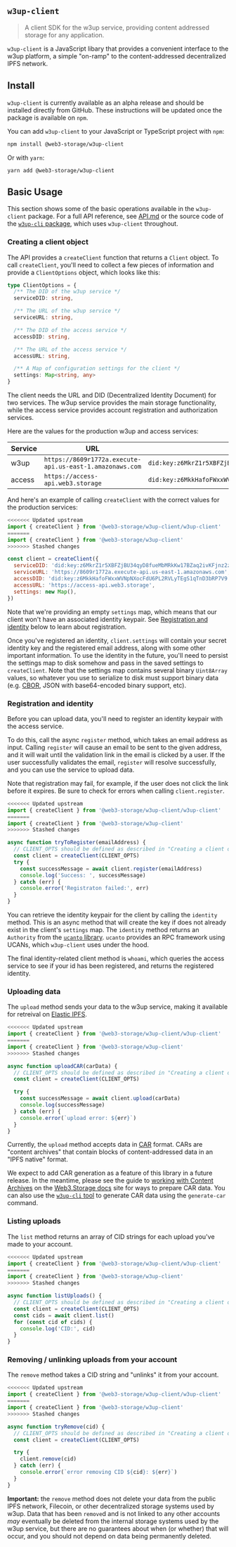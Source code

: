 ## `w3up-client`

> A client SDK for the w3up service, providing content addressed storage for any application.

`w3up-client` is a JavaScript libary that provides a convenient interface to the w3up platform, a simple "on-ramp" to the content-addressed decentralized IPFS network. 

## Install

`w3up-client` is currently available as an alpha release and should be installed directly from GitHub. These instructions will be updated once the package is available on `npm`.

You can add `w3up-client` to your JavaScript or TypeScript project with `npm`:

```sh
npm install @web3-storage/w3up-client
```

Or with `yarn`:

```
yarn add @web3-storage/w3up-client

```

## Basic Usage

This section shows some of the basic operations available in the `w3up-client` package. For a full API reference, see [API.md](./API.md) or the source code of the [`w3up-cli` package][w3up-cli-github], which uses `w3up-client` throughout.

### Creating a client object

The API provides a `createClient` function that returns a `Client` object. To call `createClient`, you'll need to collect a few pieces of information and provide a `ClientOptions` object, which looks like this:

```ts
type ClientOptions = {
  /** The DID of the w3up service */
  serviceDID: string,

  /** The URL of the w3up service */
  serviceURL: string,

  /** The DID of the access service */
  accessDID: string,

  /** The URL of the access service */
  accessURL: string,

  /** A Map of configuration settings for the client */
  settings: Map<string, any>
}
```

The client needs the URL and DID (Decentralized Identity Document) for two services. The w3up service provides the main storage functionality, while the access service provides account registration and authorization services.

Here are the values for the production w3up and access services:

| Service | URL | DID |
|---------|-----|-----|
| w3up | `https://8609r1772a.execute-api.us-east-1.amazonaws.com` | `did:key:z6MkrZ1r5XBFZjBU34qyD8fueMbMRkKw17BZaq2ivKFjnz2z` |
| access | `https://access-api.web3.storage` | `did:key:z6MkkHafoFWxxWVNpNXocFdU6PL2RVLyTEgS1qTnD3bRP7V9` |

And here's an example of calling `createClient` with the correct values for the production services:

```js
<<<<<<< Updated upstream
import { createClient } from '@web3-storage/w3up-client/w3up-client'
=======
import { createClient } from '@web3-storage/w3up-client'
>>>>>>> Stashed changes

const client = createClient({
  serviceDID: 'did:key:z6MkrZ1r5XBFZjBU34qyD8fueMbMRkKw17BZaq2ivKFjnz2z',
  serviceURL: 'https://8609r1772a.execute-api.us-east-1.amazonaws.com',
  accessDID: 'did:key:z6MkkHafoFWxxWVNpNXocFdU6PL2RVLyTEgS1qTnD3bRP7V9',
  accessURL: 'https://access-api.web3.storage',
  settings: new Map(),
})
```

Note that we're providing an empty `settings` map, which means that our client won't have an associated identity keypair. See [Registration and identity](#registration-and-identity) below to learn about registration.

Once you've registered an identity, `client.settings` will contain your secret identity key and the registered email address, along with some other important information. To use the identity in the future, you'll need to persist the settings map to disk somehow and pass in the saved settings to `createClient`. Note that the settings map contains several binary `Uint8Array` values, so whatever you use to serialize to disk must support binary data (e.g. [CBOR](https://cbor.io), JSON with base64-encoded binary support, etc).

### Registration and identity

Before you can upload data, you'll need to register an identity keypair with the access service.

To do this, call the async `register` method, which takes an email address as input. Calling `register` will cause an email to be sent to the given address, and it will wait until the validation link in the email is clicked by a user. If the user successfully validates the email, `register` will resolve successfully, and you can use the service to upload data.

Note that registration may fail, for example, if the user does not click the link before it expires. Be sure to check for errors when calling `client.register`.

```js
<<<<<<< Updated upstream
import { createClient } from '@web3-storage/w3up-client/w3up-client'
=======
import { createClient } from '@web3-storage/w3up-client'
>>>>>>> Stashed changes

async function tryToRegister(emailAddress) {
  // CLIENT_OPTS should be defined as described in "Creating a client object"
  const client = createClient(CLIENT_OPTS) 
  try {
    const successMessage = await client.register(emailAddress)
    console.log('Success: ', successMessage)
  } catch (err) {
    console.error('Registraton failed:', err)
  }
}
```

You can retrieve the identity keypair for the client by calling the `identity` method. This is an async method that will create the key if does not already exist in the client's `settings` map. The `identity` method returns an `Authority` from the [`ucanto` library][ucanto]. `ucanto` provides an RPC framework using UCANs, which `w3up-client` uses under the hood.


The final identity-related client method is `whoami`, which queries the access service to see if your id has been registered, and returns the registered identity.

### Uploading data

The `upload` method sends your data to the w3up service, making it available for retreival on [Elastic IPFS][elastic-ipfs].

```js
<<<<<<< Updated upstream
import { createClient } from '@web3-storage/w3up-client/w3up-client'
=======
import { createClient } from '@web3-storage/w3up-client'
>>>>>>> Stashed changes

async function uploadCAR(carData) {
  // CLIENT_OPTS should be defined as described in "Creating a client object"
  const client = createClient(CLIENT_OPTS)

  try {
    const successMessage = await client.upload(carData)
    console.log(successMessage)
  } catch (err) {
    console.error(`upload error: ${err}`)
  }
}
```

Currently, the `upload` method accepts data in [CAR][car-spec] format. CARs are "content archives" that contain blocks of content-addressed data in an "IPFS native" format. 

We expect to add CAR generation as a feature of this library in a future release. In the meantime, please see the guide to [working with Content Archives][web3storage-docs-cars] on the [Web3.Storage docs](https://web3.storage/docs) site for ways to prepare CAR data. You can also use the [`w3up-cli` tool][w3up-cli-github] to generate CAR data using the `generate-car` command.

### Listing uploads

The `list` method returns an array of CID strings for each upload you've made to your account.

```js
<<<<<<< Updated upstream
import { createClient } from '@web3-storage/w3up-client/w3up-client'
=======
import { createClient } from '@web3-storage/w3up-client'
>>>>>>> Stashed changes

async function listUploads() {
  // CLIENT_OPTS should be defined as described in "Creating a client object"
  const client = createClient(CLIENT_OPTS)
  const cids = await client.list()
  for (const cid of cids) {
    console.log('CID:', cid)
  }
}
```

### Removing / unlinking uploads from your account

The `remove` method takes a CID string and "unlinks" it from your account.

```js
<<<<<<< Updated upstream
import { createClient } from '@web3-storage/w3up-client/w3up-client'
=======
import { createClient } from '@web3-storage/w3up-client'
>>>>>>> Stashed changes

async function tryRemove(cid) {
  // CLIENT_OPTS should be defined as described in "Creating a client object"
  const client = createClient(CLIENT_OPTS)

  try {
    client.remove(cid)
  } catch (err) {
    console.error(`error removing CID ${cid}: ${err}`)
  }
}
```

**Important:** the `remove` method does not delete your data from the public IPFS network, Filecoin, or other decentralized storage systems used by w3up. Data that has been `remove`d and is not linked to any other accounts _may_ eventually be deleted from the internal storage systems used by the w3up service, but there are no guarantees about when (or whether) that will occur, and you should not depend on data being permanently deleted.


[w3up-cli-github]: https://github.com/web3-storage/w3up-cli
[elastic-ipfs]: https://github.com/elastic-ipfs/elastic-ipfs 
[ucanto]: https://github.com/web3-storage/ucanto
[car-spec]: https://ipld.io/specs/transport/car/
[web3storage-docs-cars]: https://web3.storage/docs/how-tos/work-with-car-files/
